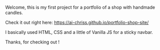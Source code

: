 Welcome, this is my first project for a portfolio of a shop with handmade candles.

Check it out right here: https://ai-chriss.github.io/portfolio-shop-site/

I basically used HTML, CSS and a little of Vanilla JS for a sticky navbar.

Thanks, for checking out !